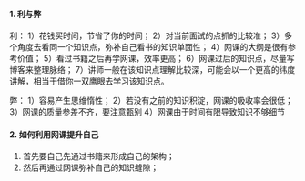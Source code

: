 #### 1. 利与弊
利：
1）花钱买时间，节省了你的时间；
2）对当前面试的点抓的比较准；
3）多个角度去看同一个知识点，弥补自己看书的知识单面性；
4）网课的大纲是很有参考价值；
5）看过书籍之后再学网课，效率更高；
6）网课过后的知识点，尽量写博客来整理脉络；
7）讲师一般在该知识点理解比较深，可能会以一个更高的纬度讲解，相当于借你一双鹰眼去学习该知识点。

弊：
1）容易产生思维惰性；
2）若没有之前的知识积淀，网课的吸收率会很低；
3）网课的质量参差不齐，要注意甄别
4）网课由于时间有限导致知识不够细节
#### 2. 如何利用网课提升自己
1. 首先要自己先通过书籍来形成自己的架构；
2. 然后再通过网课弥补自己的知识缝隙；